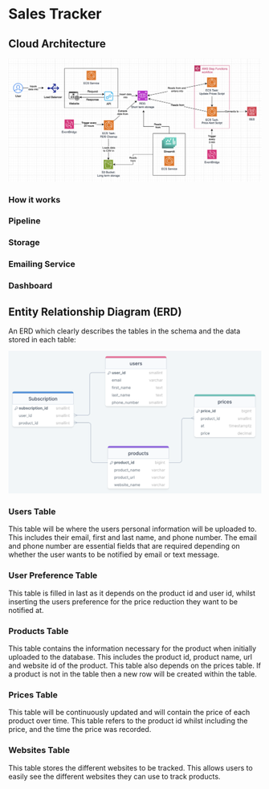 # Sales Tracker


## Cloud Architecture

![architecture_diagram](./diagrams/architecture_diagram.png)

### How it works


### Pipeline


### Storage


### Emailing Service


### Dashboard


## Entity Relationship Diagram (ERD)

An ERD which clearly describes the tables in the schema and the data stored in each table:

![sale_tracker_ERD](./diagrams/ERD.png)

### Users Table

This table will be where the users personal information will be uploaded to. This includes their email, first and last name, and phone number. The email and phone number are essential fields that are required depending on whether the user wants to be notified by email or text message. 

### User Preference Table

This table is filled in last as it depends on the product id and user id, whilst inserting the users preference for the price reduction they want to be notified at.

### Products Table

This table contains the information necessary for the product when initially uploaded to the database. This includes the product id, product name, url and website id of the product. This table also depends on the prices table. If a product is not in the table then a new row will be created within the table. 

### Prices Table

This table will be continuously updated and will contain the price of each product over time. This table refers to the product id whilst including the price, and the time the price was recorded.


### Websites Table

This table stores the different websites to be tracked. This allows users to easily see the different websites they can use to track products.


